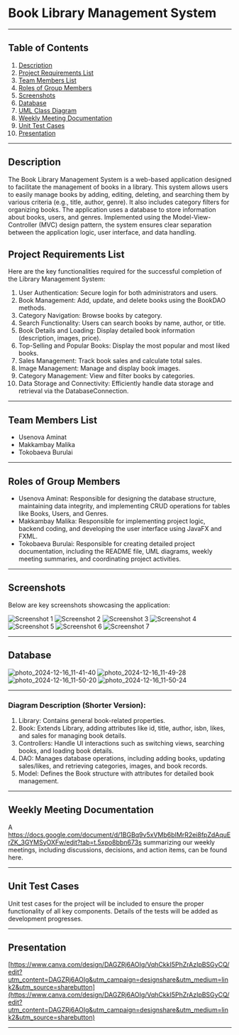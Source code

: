 # Book Library Management System

---

## Table of Contents
1. [Description](#description)
2. [Project Requirements List](#project-requirements-list)
3. [Team Members List](#team-members-list)
4. [Roles of Group Members](#roles-of-group-members)
5. [Screenshots](#screenshots)
6. [Database](#database)
7. [UML Class Diagram](#uml-class-diagram)
8. [Weekly Meeting Documentation](#weekly-meeting-documentation)
9. [Unit Test Cases](#unit-test-cases)
10. [Presentation](#presentation)

---

## Description

The Book Library Management System is a web-based application designed to facilitate the management of books in a library. This system allows users to easily manage books by adding, editing, deleting, and searching them by various criteria (e.g., title, author, genre). It also includes category filters for organizing books. The application uses a database to store information about books, users, and genres. Implemented using the Model-View-Controller (MVC) design pattern, the system ensures clear separation between the application logic, user interface, and data handling.


## Project Requirements List

Here are the key functionalities required for the successful completion of the Library Management System:

1. User Authentication: Secure login for both administrators and users.
2. Book Management: Add, update, and delete books using the BookDAO methods.
3. Category Navigation: Browse books by category.
4. Search Functionality: Users can search books by name, author, or title.
5. Book Details and Loading: Display detailed book information (description, images, price).
6. Top-Selling and Popular Books: Display the most popular and most liked books.
7. Sales Management: Track book sales and calculate total sales.
8. Image Management: Manage and display book images.
9. Category Management: View and filter books by categories.
10. Data Storage and Connectivity: Efficiently handle data storage and retrieval via the DatabaseConnection.

---

## Team Members List

- Usenova Aminat
- Makkambay Malika
- Tokobaeva Burulai

---

## Roles of Group Members

- Usenova Aminat: Responsible for designing the database structure, maintaining data integrity, and implementing CRUD operations for tables like Books, Users, and Genres.
- Makkambay Malika: Responsible for implementing project logic, backend coding, and developing the user interface using JavaFX and FXML.
- Tokobaeva Burulai: Responsible for creating detailed project documentation, including the README file, UML diagrams, weekly meeting summaries, and coordinating project activities.

---

## Screenshots

Below are key screenshots showcasing the application:

![Screenshot 1](https://github.com/user-attachments/assets/fdc87a4e-8134-44de-9a86-9e6fe5e53400)
![Screenshot 2](https://github.com/user-attachments/assets/34089d79-d317-4d58-9e4e-b7434f72fa60)
![Screenshot 3](https://github.com/user-attachments/assets/8daf7cfa-3e59-4977-ab38-cd246a60d503)
![Screenshot 4](https://github.com/user-attachments/assets/adee006c-e49d-4f13-9650-d153f883084a)
![Screenshot 5](https://github.com/user-attachments/assets/d38565d1-6731-4af2-a3d0-a05e06b16195)
![Screenshot 6](https://github.com/user-attachments/assets/09ac6bf7-909e-4819-9432-0a7021647a47)
![Screenshot 7](https://github.com/user-attachments/assets/28fd562b-2d51-44c6-a1fc-4c4a3ba73d4c)

---
## Database
![photo_2024-12-16_11-41-40](https://github.com/user-attachments/assets/4f1b2c3e-acdb-404d-84bb-80d607b183ec)
![photo_2024-12-16_11-49-28](https://github.com/user-attachments/assets/f2ad7a4b-50d7-445d-9aee-7099c4661d55)
![photo_2024-12-16_11-50-20](https://github.com/user-attachments/assets/8d111ea7-9dca-42a4-87a4-504e6f807147)
![photo_2024-12-16_11-50-24](https://github.com/user-attachments/assets/1de2791d-e08b-4d1f-8c4f-e753d4265c07)

---
 
### Diagram Description (Shorter Version):  
1. Library: Contains general book-related properties.  
2. Book: Extends Library, adding attributes like id, title, author, isbn, likes, and sales for managing book details.  
3. Controllers: Handle UI interactions such as switching views, searching books, and loading book details.  
4. DAO: Manages database operations, including adding books, updating sales/likes, and retrieving categories, images, and book records.  
5. Model: Defines the Book structure with attributes for detailed book management.


---

## Weekly Meeting Documentation

A https://docs.google.com/document/d/1BGBq9v5xVMb6bIMrR2ei8fpZdAquErZK_3GYMSyOXFw/edit?tab=t.5xpo8bbn673s summarizing our weekly meetings, including discussions, decisions, and action items, can be found here.

---

## Unit Test Cases

Unit test cases for the project will be included to ensure the proper functionality of all key components. Details of the tests will be added as development progresses.

---

## Presentation

[https://www.canva.com/design/DAGZRj6AOIg/VqhCkkI5PhZrAzIpBSGyCQ/edit?utm_content=DAGZRj6AOIg&utm_campaign=designshare&utm_medium=link2&utm_source=sharebutton](https://www.canva.com/design/DAGZRj6AOIg/VqhCkkI5PhZrAzIpBSGyCQ/edit?utm_content=DAGZRj6AOIg&utm_campaign=designshare&utm_medium=link2&utm_source=sharebutton)

---
